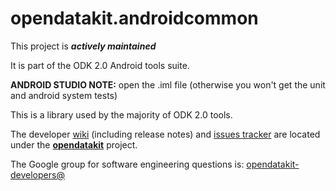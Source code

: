 # opendatakit.androidcommon

This project is __*actively maintained*__

It is part of the ODK 2.0 Android tools suite.

__ANDROID STUDIO NOTE:__ open the .iml file (otherwise you won't get the unit and android system tests)

This is a library used by the majority of ODK 2.0 tools.

The developer [wiki](https://github.com/opendatakit/opendatakit/wiki) (including release notes) and
[issues tracker](https://github.com/opendatakit/opendatakit/issues) are located under
the [**opendatakit**](https://github.com/opendatakit/opendatakit) project.

The Google group for software engineering questions is: [opendatakit-developers@](https://groups.google.com/forum/#!forum/opendatakit-developers)

